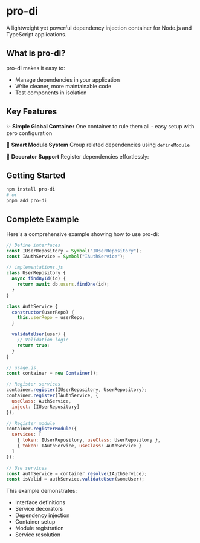 # pro-di

A lightweight yet powerful dependency injection container for Node.js and TypeScript applications.

## What is pro-di?

pro-di makes it easy to:

- Manage dependencies in your application
- Write cleaner, more maintainable code
- Test components in isolation

## Key Features

✨ **Simple Global Container**
One container to rule them all - easy setup with zero configuration

🎯 **Smart Module System**
Group related dependencies using `defineModule`

🔧 **Decorator Support**
Register dependencies effortlessly:

## Getting Started

```bash
npm install pro-di
# or
pnpm add pro-di
```

## Complete Example

Here's a comprehensive example showing how to use pro-di:

```javascript
// Define interfaces
const IUserRepository = Symbol("IUserRepository");
const IAuthService = Symbol("IAuthService");

// implementations.js
class UserRepository {
  async findById(id) {
    return await db.users.findOne(id);
  }
}

class AuthService {
  constructor(userRepo) {
    this.userRepo = userRepo;
  }

  validateUser(user) {
    // Validation logic
    return true;
  }
}

// usage.js
const container = new Container();

// Register services
container.register(IUserRepository, UserRepository);
container.register(IAuthService, {
  useClass: AuthService,
  inject: [IUserRepository]
});

// Register module
container.registerModule({
  services: [
    { token: IUserRepository, useClass: UserRepository },
    { token: IAuthService, useClass: AuthService }
  ]
});

// Use services
const authService = container.resolve(IAuthService);
const isValid = authService.validateUser(someUser);
```

This example demonstrates:

- Interface definitions
- Service decorators
- Dependency injection
- Container setup
- Module registration
- Service resolution

<!--
Check out our [documentation](link) to learn more! -->
